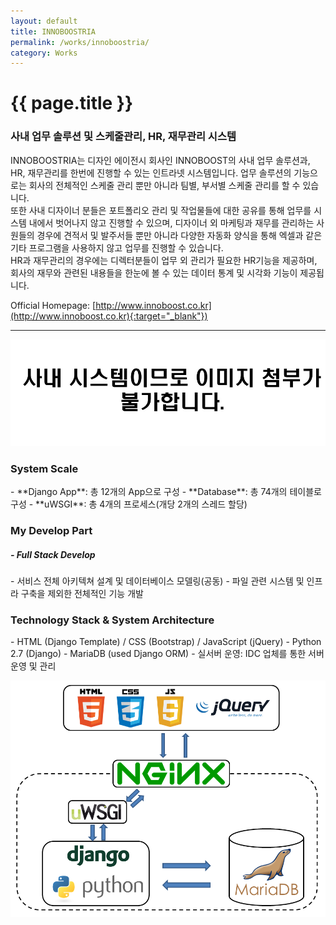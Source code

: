 ```yaml
---
layout: default
title: INNOBOOSTRIA
permalink: /works/innoboostria/
category: Works
---
```


# {{ page.title }}

### 사내 업무 솔루션 및 스케줄관리, HR, 재무관리 시스템

INNOBOOSTRIA는 디자인 에이전시 회사인 INNOBOOST의 사내 업무 솔루션과, HR, 재무관리를 한번에 진행할 수 있는 인트라넷 시스템입니다.
업무 솔루션의 기능으로는 회사의 전체적인 스케줄 관리 뿐만 아니라 팀별, 부서별 스케줄 관리를 할 수 있습니다.  
또한 사내 디자이너 분들은 포트폴리오 관리 및 작업물들에 대한 공유를 통해 업무를 시스템 내에서 벗어나지 않고 진행할 수 있으며, 디자이너 외 마케팅과 재무를 관리하는 사원들의 경우에 견적서 및 발주서들 뿐만 아니라 다양한 자동화 양식을 통해 엑셀과 같은 기타 프로그램을 사용하지 않고 업무를 진행할 수 있습니다.  
HR과 재무관리의 경우에는 디렉터분들이 업무 외 관리가 필요한 HR기능을 제공하며, 회사의 재무와 관련된 내용들을 한눈에 볼 수 있는 데이터 통계 및 시각화 기능이 제공됩니다.

Official Homepage: [http://www.innoboost.co.kr](http://www.innoboost.co.kr){:target="_blank"})

---
<p align="center"><img src="/img/innoboostria/innoboostria_noimg.png" alt="NO-IMAGE" class="img-responsive"/></p>

<h3 class="section">System Scale</h3>
- **Django App**: 총 12개의 App으로 구성
- **Database**: 총 74개의 테이블로 구성
- **uWSGI**: 총 4개의 프로세스(개당 2개의 스레드 할당)

<h3 class="section">My Develop Part</h3>
<h5> - Full Stack Develop</h5>
- 서비스 전체 아키텍쳐 설계 및 데이터베이스 모델링(공동)
- 파일 관련 시스템 및 인프라 구축을 제외한 전체적인 기능 개발

<h3 class="section">Technology Stack & System Architecture</h3>
- HTML (Django Template) / CSS (Bootstrap) / JavaScript (jQuery)
- Python 2.7 (Django)
- MariaDB (used Django ORM)
- 실서버 운영: IDC 업체를 통한 서버 운영 및 관리

<p align="center"><img src="/img/innoboostria/innoboostria_a.png" alt="INNOBOOSTRIA" class="img-responsive"/></p>